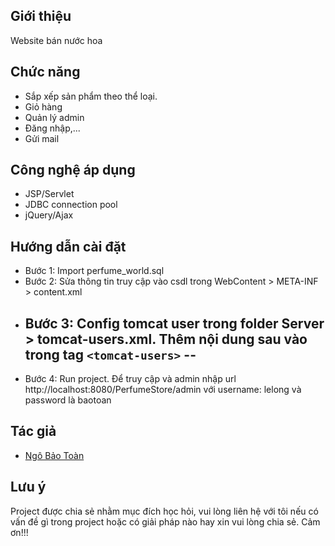 ## Giới thiệu
Website bán nước hoa

## Chức năng
- Sắp xếp sản phẩm theo thể loại.
- Giỏ hàng
- Quản lý admin
- Đăng nhập,...
- Gửi mail

## Công nghệ áp dụng
- JSP/Servlet
- JDBC connection pool
- jQuery/Ajax

## Hướng dẫn cài đặt
- Bước 1: Import perfume_world.sql
- Bước 2: Sửa thông tin truy cập vào csdl trong WebContent > META-INF > content.xml
- Bước 3: Config tomcat user trong folder Server > tomcat-users.xml. Thêm nội dung sau vào trong tag `<tomcat-users>`
    	--
	<role rolename="manager" />
	<role rolename="tomcat" />
	<role rolename="admin" />
	<user username="lelong" password="baotoan" roles="tomcat, manager, admin" />
	--
- Bước 4: Run project. Để truy cập và admin nhập url http://localhost:8080/PerfumeStore/admin với username: lelong và password là baotoan

## Tác giả
- [Ngô Bảo Toàn]

[//]:#
[Ngô Bảo Toàn]: <https://www.facebook.com/baotoan95>

## Lưu ý
Project được chia sẻ nhằm mục đích học hỏi, vui lòng liên hệ với tôi nếu có vấn đề gì trong project hoặc có giải pháp nào hay xin vui lòng chia sẻ. Cảm ơn!!!
